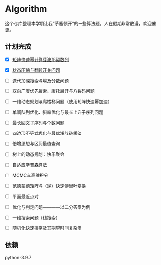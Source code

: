  # Algorithm

这个仓库整理本学期让我“茅塞顿开”的一些算法题，人在假期非常散漫，欢迎催更。

## 计划完成

- [x] [矩阵快速幂计算斐波那契数列](https://github.com/Roxanne718/algorithm/blob/main/src/Fibonacci.py)
- [x] [状态压缩与翻转开关问题](https://github.com/Roxanne718/algorithm/blob/main/src/Switch.py)
- [ ] 迭代加深搜索与埃及分数问题
- [ ] 双向广度优先搜索、康托展开与八数码问题
- [ ] 一维动态规划与爬楼梯问题（使用矩阵快速幂加速）
- [ ] 单调队列优化、斜率优化与最长上升子序列问题
- [ ] ~~最长回文子序列与个数问题~~
- [ ] 四边形不等式优化与最优矩阵链乘法
- [ ] 倍增思想与区间最值查询
- [ ] 树上的动态规划：快乐聚会
- [ ] 自适应辛普森算法
- [ ] MCMC与高维积分
- [ ] 范德蒙德矩阵与（逆）快速傅里叶变换
- [ ] 平面最近点对
- [ ] 优化与判定问题————以二分答案为例
- [ ] 一维搜索问题（线搜索）
- [ ] 随机化快速排序及其期望时间复杂度


<!-- ## 经典问题优化

- [ ] 八皇后问题(https://github.com/Roxanne718/algorithm/blob/main/src/Queen.py) -->


## 依赖

python-3.9.7
